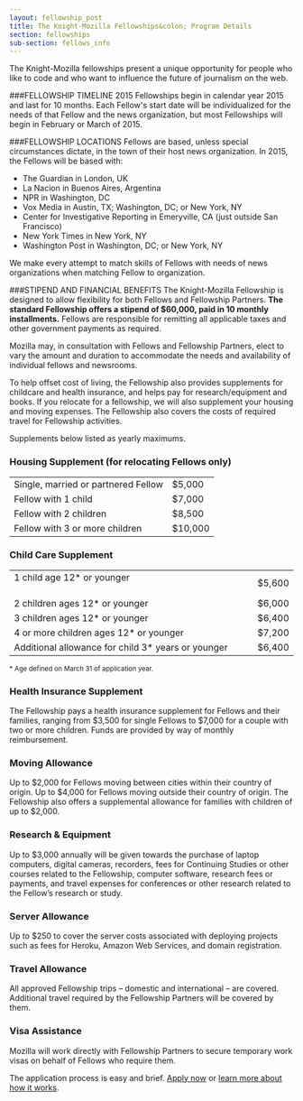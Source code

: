 ```yaml
---
layout: fellowship_post
title: The Knight-Mozilla Fellowships&colon; Program Details
section: fellowships
sub-section: fellows_info
---
```

<p class="bodybig">The Knight-Mozilla fellowships present a unique opportunity for people who like to code and who want to influence the future of journalism on the web. </p>

###FELLOWSHIP TIMELINE
2015 Fellowships begin in calendar year 2015 and last for 10 months. Each Fellow's start date will be individualized for the needs of that Fellow and the news organization, but most Fellowships will begin in February or March of 2015.

###FELLOWSHIP LOCATIONS
Fellows are based, unless special circumstances dictate, in the town of their host news organization.
In 2015, the Fellows will be based with:

* The Guardian in London, UK
* La Nacion in Buenos Aires, Argentina
* NPR in Washington, DC
* Vox Media in Austin, TX; Washington, DC; or New York, NY
* Center for Investigative Reporting in Emeryville, CA (just outside San Francisco)
* New York Times in New York, NY
* Washington Post in Washington, DC; or New York, NY

We make every attempt to match skills of Fellows with needs of news organizations when matching Fellow to organization.

###STIPEND AND FINANCIAL BENEFITS
The Knight-Mozilla Fellowship is designed to allow flexibility for both Fellows and Fellowship Partners. **The standard Fellowship offers a stipend of $60,000, paid in 10 monthly installments.** Fellows are responsible for remitting all applicable taxes and other government payments as required.

Mozilla may, in consultation with Fellows and Fellowship Partners, elect to vary the amount and duration to accommodate the needs and availability of individual fellows and newsrooms.

To help offset cost of living, the Fellowship also provides supplements for childcare and health insurance, and helps pay for research/equipment and books. If you relocate for a fellowship, we will also supplement your housing and moving expenses. The Fellowship also covers the costs of required travel for Fellowship activities. 

Supplements below listed as yearly maximums.

<h3>Housing Supplement (for relocating Fellows only)</h3>
<table>
<tr>
<td>Single, married or partnered Fellow
<td>$5,000
</tr>
<tr>
<td>Fellow with 1 child
<td>$7,000
</tr>
<tr>
<td>Fellow with 2 children
<td>$8,500
</tr>
<tr>
<td>Fellow with 3 or more children
<td>$10,000
</tr>
</table>


<h3>Child Care Supplement</h3>
<table>
<tr>
<td>1 child age 12* or younger                                                     
<td>$5,600
</tr>
<tr>
<td>2 children ages 12* or younger
<td>$6,000
</tr>
<tr>
<td>3 children ages 12* or younger
<td>$6,400
</tr>
<tr>
<td>4 or more children ages 12* or younger
<td>$7,200
</tr>
<tr>
<td>Additional allowance for child 3* years or younger
<td>$6,400
</tr>
</table>
<small>* Age defined on March 31 of application year.</small>

<h3>Health Insurance Supplement</h3>
The Fellowship pays a health insurance supplement for Fellows and their families, ranging from $3,500 for single Fellows to $7,000 for a couple with two or more children. Funds are provided by way of monthly reimbursement.

<h3>Moving Allowance</h3>
Up to $2,000 for Fellows moving between cities within their country of origin. Up to $4,000 for Fellows moving outside their country of origin. The Fellowship also offers a supplemental allowance for families with children of up to $2,000.

<h3>Research & Equipment</h3>
Up to $3,000 annually will be given towards the purchase of laptop computers, digital cameras, recorders, fees for Continuing Studies or other courses related to the Fellowship, computer software, research fees or payments, and travel expenses for conferences or other research related to the Fellow’s research or study.

<h3>Server Allowance</h3>
Up to $250 to cover the server costs associated with deploying projects such as fees for Heroku, Amazon Web Services, and domain registration.

<h3>Travel Allowance</h3>
All approved Fellowship trips – domestic and international – are covered. Additional travel required by the Fellowship Partners will be covered by them.

<h3>Visa Assistance</h3>
Mozilla will work directly with Fellowship Partners to secure temporary work visas on behalf of Fellows who require them.

The application process is easy and brief. [Apply now](/fellowships/apply.html) or [learn more about how it works](/fellowships/faq.html).
